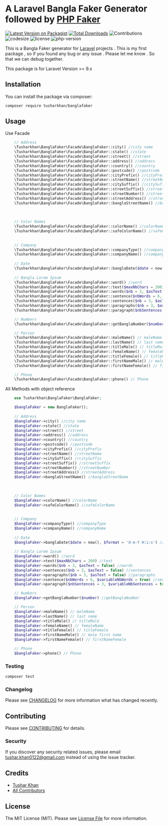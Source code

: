 # A Laravel Bangla Faker Generator followed by [PHP Faker](https://fakerphp.github.io/)

[![Latest Version on Packagist](https://img.shields.io/packagist/v/alaminfirdows/laravel-editorjs.svg?style=flat-square)](https://packagist.org/packages/alaminfirdows/laravel-editorjs)
[![Total Downloads](https://img.shields.io/github/downloads/tusharkhan/banglafaker/total)](https://packagist.org/packages/tusharkhan/banglafaker)
![Contributions](https://img.shields.io/github/contributors/tusharkhan/banglafaker)
![codesize](https://img.shields.io/github/languages/code-size/tusharkhan/banglafaker)
![license](https://img.shields.io/github/license/tusharkhan/banglafaker)
![php-version](https://img.shields.io/packagist/php-v/tusharkhan/banglafaker)


This is a Bangla Faker generator for [Laravel](https://laravel.com/) projects . This is my first package , so if you found any bug or any issue . Please let me know . So that we can debug together.

This package is for Laravel Version >= 9.x

## Installation

You can install the package via composer:

```bash
composer require tusharkhan/banglafaker
```

## Usage


Use Facade
```php
    // Address
    \Tusharkhan\BanglaFaker\Facade\BanglaFaker::city() //city name
    \Tusharkhan\BanglaFaker\Facade\BanglaFaker::state() //state
    \Tusharkhan\BanglaFaker\Facade\BanglaFaker::street() //street
    \Tusharkhan\BanglaFaker\Facade\BanglaFaker::address() //address
    \Tusharkhan\BanglaFaker\Facade\BanglaFaker::country() //country
    \Tusharkhan\BanglaFaker\Facade\BanglaFaker::postcode() //postcode
    \Tusharkhan\BanglaFaker\Facade\BanglaFaker::cityPrefix() //cityPrefix
    \Tusharkhan\BanglaFaker\Facade\BanglaFaker::streetName() //streetName
    \Tusharkhan\BanglaFaker\Facade\BanglaFaker::citySuffix() //citySuffix
    \Tusharkhan\BanglaFaker\Facade\BanglaFaker::streetSuffix() //streetSuffix
    \Tusharkhan\BanglaFaker\Facade\BanglaFaker::streetNumber() //streetNumber
    \Tusharkhan\BanglaFaker\Facade\BanglaFaker::streetAddress() //streetAddress
    \Tusharkhan\BanglaFaker\Facade\BanglaFaker::banglaStreetName() //banglaStreetName
    
    
    
    // Color Names
    \Tusharkhan\BanglaFaker\Facade\BanglaFaker::colorName() //colorName
    \Tusharkhan\BanglaFaker\Facade\BanglaFaker::safeColorName() //safeColorName
    
    
    // Company
    \Tusharkhan\BanglaFaker\Facade\BanglaFaker::companyType() //companyType
    \Tusharkhan\BanglaFaker\Facade\BanglaFaker::companyName() //companyName
    
    // Date
    \Tusharkhan\BanglaFaker\Facade\BanglaFaker::banglaDate($date = now(), $format = 'd-m-Y H:i:s') //banglaDate
    
    // Bangla Lorem Ipsum
    \Tusharkhan\BanglaFaker\Facade\BanglaFaker::word() //word
    \Tusharkhan\BanglaFaker\Facade\BanglaFaker::text($maxNbChars = 200) //text
    \Tusharkhan\BanglaFaker\Facade\BanglaFaker::words($nb = 3, $asText = false) //words
    \Tusharkhan\BanglaFaker\Facade\BanglaFaker::sentence($nbWords = 6, $variableNbWords = true) //sentence
    \Tusharkhan\BanglaFaker\Facade\BanglaFaker::sentences($nb = 3, $asText = false) //sentences
    \Tusharkhan\BanglaFaker\Facade\BanglaFaker::paragraphs($nb = 3, $asText = false) //paragraphs
    \Tusharkhan\BanglaFaker\Facade\BanglaFaker::paragraph($nbSentences = 3, $variableNbSentences = true) //paragraph

    // Numbers
    \Tusharkhan\BanglaFaker\Facade\BanglaFaker::getBanglaNumber($number) //getBanglaNumber

    // Person 
    \Tusharkhan\BanglaFaker\Facade\BanglaFaker::maleName() // maleName
    \Tusharkhan\BanglaFaker\Facade\BanglaFaker::lastName() // last name
    \Tusharkhan\BanglaFaker\Facade\BanglaFaker::titleMale() // titleMale
    \Tusharkhan\BanglaFaker\Facade\BanglaFaker::femaleName() // femaleName
    \Tusharkhan\BanglaFaker\Facade\BanglaFaker::titleFemale() // titleFemale
    \Tusharkhan\BanglaFaker\Facade\BanglaFaker::firstNameMale() // male first name
    \Tusharkhan\BanglaFaker\Facade\BanglaFaker::firstNameFemale() // firstNameFemale

    // Phone
    \Tusharkhan\BanglaFaker\Facade\BanglaFaker::phone() // Phone
```



All Methods with object reference
```php
    use Tusharkhan\BanglaFaker\BanglaFaker;

    $banglaFaker = new BanglaFaker();
    
    // Address
    $banglaFaker->city() //city name
    $banglaFaker->state() //state
    $banglaFaker->street() //street
    $banglaFaker->address() //address
    $banglaFaker->country() //country
    $banglaFaker->postcode() //postcode
    $banglaFaker->cityPrefix() //cityPrefix
    $banglaFaker->streetName() //streetName
    $banglaFaker->citySuffix() //citySuffix
    $banglaFaker->streetSuffix() //streetSuffix
    $banglaFaker->streetNumber() //streetNumber
    $banglaFaker->streetAddress() //streetAddress
    $banglaFaker->banglaStreetName() //banglaStreetName
    
    
    
    // Color Names
    $banglaFaker->colorName() //colorName
    $banglaFaker->safeColorName() //safeColorName
    
    
    // Company
    $banglaFaker->companyType() //companyType
    $banglaFaker->companyName() //companyName
    
    // Date
    $banglaFaker->banglaDate($date = now(), $format = 'd-m-Y H:i:s') //banglaDate
    
    // Bangla Lorem Ipsum
    $banglaFaker->word() //word
    $banglaFaker->text($maxNbChars = 200) //text
    $banglaFaker->words($nb = 3, $asText = false) //words
    $banglaFaker->sentences($nb = 3, $asText = false) //sentences
    $banglaFaker->paragraphs($nb = 3, $asText = false) //paragraphs
    $banglaFaker->sentence($nbWords = 6, $variableNbWords = true) //sentence
    $banglaFaker->paragraph($nbSentences = 3, $variableNbSentences = true) //paragraph

    // Numbers
    $banglaFaker->getBanglaNumber($number) //getBanglaNumber

    // Person 
    $banglaFaker->maleName() // maleName
    $banglaFaker->lastName() // last name
    $banglaFaker->titleMale() // titleMale
    $banglaFaker->femaleName() // femaleName
    $banglaFaker->titleFemale() // titleFemale
    $banglaFaker->firstNameMale() // male first name
    $banglaFaker->firstNameFemale() // firstNameFemale

    // Phone
    $banglaFaker->phone() // Phone
```

### Testing

```bash
composer test
```

### Changelog

Please see [CHANGELOG](CHANGELOG.md) for more information what has changed recently.

## Contributing

Please see [CONTRIBUTING](CONTRIBUTING.md) for details.

### Security

If you discover any security related issues, please email tushar.khan0122@gmail.com instead of using the issue tracker.

## Credits

-   [Tushar Khan](https://github.com/tusharkhan)
-   [All Contributors](../../contributors)

## License

The MIT License (MIT). Please see [License File](LICENSE.md) for more information.

